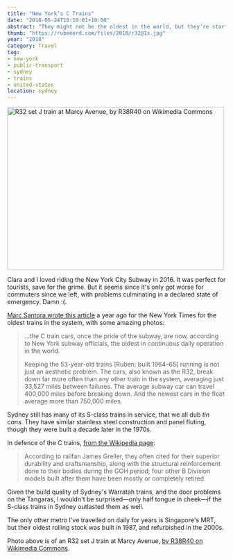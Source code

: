```yaml
---
title: "New York’s C Trains"
date: "2018-05-24T10:10:01+10:00"
abstract: "They might not be the oldest in the world, but they’re starting to have problems"
thumb: "https://rubenerd.com/files/2018/r32@1x.jpg"
year: "2018"
category: Travel
tag:
- new-york
- public-transport
- sydney
- trains
- united-states
location: sydney
---
```

<p><img src="https://rubenerd.com/files/2018/r32@1x.jpg" srcset="https://rubenerd.com/files/2018/r32@1x.jpg 1x, https://rubenerd.com/files/2018/r32@2x.jpg 2x" alt="R32 set J train at Marcy Avenue, by R38R40 on Wikimedia Commons" style="width:500px; height:375px;" /></p>

Clara and I loved riding the New York City Subway in 2016. It was perfect for tourists, save for the grime. But it seems since it's only got worse for commuters since we left, with problems culminating in a declared state of emergency. Damn :(.

[Marc Santora wrote this article] a year ago for the New York Times for the oldest trains in the system, with some amazing photos:

> ...the C train cars, once the pride of the subway, are now, according to New York subway officials, the oldest in continuous daily operation in the world.
> 
> Keeping the 53-year-old trains [Ruben: built 1964–65] running is not just an aesthetic problem. The cars, also known as the R32, break down far more often than any other train in the system, averaging just 33,527 miles between failures. The average subway car can travel 400,000 miles before breaking down. And the newest cars in the fleet average more than 750,000 miles.

Sydney still has many of its S-class trains in service, that we all dub *tin cans*. They have similar stainless steel construction and panel fluting, though they were built a decade later in the 1970s. 

In defence of the C trains, [from the Wikipedia page]\:

> According to railfan James Greller, they often cited for their superior durability and craftsmanship, along with the structural reinforcement done to their bodies during the GOH period; four other B Division models built after them have been mostly or completely retired.

Given the build quality of Sydney's Warratah trains, and the door problems on the Tangaras, I wouldn't be surprised—only half tongue in cheek—if the S-class trains in Sydney outlasted them as well.

The only other metro I've travelled on daily for years is Singapore's MRT, but their oldest rolling stock was built in 1987, and refurbished in the 2000s.

Photo above is of an R32 set J train at Marcy Avenue, [by R38R40 on Wikimedia Commons].

[Marc Santora wrote this article]: https://www.nytimes.com/2017/06/06/nyregion/how-did-the-subway-get-so-bad-look-to-the-c-train.html
[from the Wikipedia page]: https://en.wikipedia.org/wiki/R32/A_(New_York_City_Subway_car)
[by R38R40 on Wikimedia Commons]: https://en.wikipedia.org/wiki/File:R32_J_train_at_Marcy_Avenue.jpg

